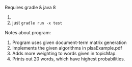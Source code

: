 Requires gradle & java 8


1. 
2. just  `gradle run -x test`

Notes about program:

1. Program uses given document-term matrix generation
2. Implements the given algorithms in plsaExample.pdf
3. Adds more weighting to words given in topicMap.
4. Prints out 20 words, which have highest probabilities.